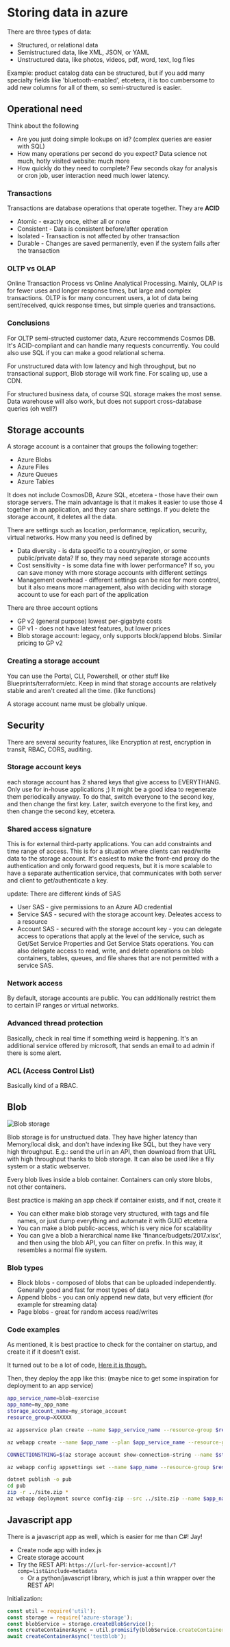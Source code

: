 # Storing data in azure

There are three types of data:

- Structured, or relational data
- Semistructured data, like XML, JSON, or YAML
- Unstructured data, like photos, videos, pdf, word, text, log files

Example: product catalog data can be structured, but if you add many specialty fields like 'bluetooth-enabled', etcetera, it is too cumbersome to add new columns for all of them, so semi-structured is easier.

## Operational need

Think about the following

- Are you just doing simple lookups on id? (complex queries are easier with SQL)
- How many operations per second do you expect? Data science not much, hotly visited website: much more
- How quickly do they need to complete? Few seconds okay for analysis or cron job, user interaction need much lower latency.

### Transactions

Transactions are database operations that operate together. They are **ACID**

- Atomic - exactly once, either all or none
- Consistent - Data is consistent before/after operation
- Isolated - Transaction is not affected by other transaction
- Durable - Changes are saved permanently, even if the system fails after the transaction

### OLTP vs OLAP

Online Transaction Process vs Online Analytical Processing. Mainly, OLAP is for fewer uses and longer response times, but large and complex transactions. OLTP is for many concurrent users, a lot of data being sent/received, quick response times, but simple queries and transactions.

### Conclusions

For OLTP semi-structed customer data, Azure reccommends Cosmos DB. It's ACID-compliant and can handle many requests concurrently. You could also use SQL if you can make a good relational schema.

For unstructured data with low latency and high throughput, but no transactional support, Blob storage will work fine. For scaling up, use a CDN.

For structured business data, of course SQL storage makes the most sense. Data warehouse will also work, but does not support cross-database queries (oh well?)

## Storage accounts

A storage account is a container that groups the following together:

- Azure Blobs
- Azure Files
- Azure Queues
- Azure Tables

It does not include CosmosDB, Azure SQL, etcetera - those have their own storage servers. The main advantage is that it makes it easier to use those 4 together in an application, and they can share settings. If you delete the storage account, it deletes all the data.

There are settings such as location, performance, replication, security, virtual networks. How many you need is defined by

- Data diversity - is data specific to a country/region, or some public/private data? If so, they may need separate storage accounts
- Cost sensitivity - is some data fine with lower performance? If so, you can save money with more storage accounts with different settings
- Management overhead - different settings can be nice for more control, but it also means more management, also with deciding with storage account to use for each part of the application

There are three account options

- GP v2 (general purpose) lowest per-gigabyte costs
- GP v1 - does not have latest features, but lower prices
- Blob storage account: legacy, only supports block/append blobs. Similar pricing to GP v2

### Creating a storage account

You can use the Portal, CLI, Powershell, or other stuff like Blueprints/terraform/etc. Keep in mind that storage accounts are relatively stable and aren't created all the time. (like functions)

A storage account name must be globally unique.

## Security

There are several security features, like Encryption at rest, encryption in transit, RBAC, CORS, auditing.

### Storage account keys

each storage account has 2 shared keys that give access to EVERYTHANG. Only use for in-house applications ;) It might be a good idea to regenerate them periodically anyway. To do that, switch everyone to the second key, and then change the first key. Later, switch everyone to the first key, and then change the second key, etcetera.

### Shared access signature

This is for external third-party applications. You can add constraints and time range of access. This is for a situation where clients can read/write data to the storage account. It's easiest to make the front-end proxy do the authentication and only forward good requests, but it is more scalable to have a separate authentication service, that communicates with both server and client to get/authenticate a key.

update: There are different kinds of SAS

- User SAS - give permissions to an Azure AD credential
- Service SAS - secured with the storage account key. Deleates access to a resource
- Account SAS - secured with the storage account key - you can delegate access to operations that apply at the level of the service, such as Get/Set Service Properties and Get Service Stats operations. You can also delegate access to read, write, and delete operations on blob containers, tables, queues, and file shares that are not permitted with a service SAS.

### Network access

By default, storage accounts are public. You can additionally restrict them to certain IP ranges or virtual networks.

### Advanced thread protection

Basically, check in real time if something weird is happening. It's an additional service offered by microsoft, that sends an email to ad admin if there is some alert.

### ACL (Access Control List)

Basically kind of a RBAC.

## Blob

![Blob storage](https://fp2w.org/assets/ext/blob.jpg)

Blob storage is for unstructued data. They have higher latency than Memory/local disk, and don't have indexing like SQL, but they have very high throughput. E.g.: send the url in an API, then download from that URL with high throughput thanks to blob storage. It can also be used like a fily system or a static webserver.

Every blob lives inside a blob container. Containers can only store blobs, not other containers.

Best practice is making an app check if container exists, and if not, create it

- You can either make blob storage very structured, with tags and file names, or just dump everything and automate it with GUID etcetera
- You can make a blob public-access, which is very nice for scalability
- You can give a blob a hierarchical name like 'finance/budgets/2017.xlsx', and then using the blob API, you can filter on prefix. In this way, it resembles a normal file system.

### Blob types

- Block blobs - composed of blobs that can be uploaded independently. Generally good and fast for most types of data
- Append blobs - you can only append new data, but very efficient (for example for streaming data)
- Page blobs - great for random access read/writes

### Code examples

As mentioned, it is best practice to check for the container on startup, and create it if it doesn't exist.

It turned out to be a lot of code, [Here it is though.](https://github.com/MicrosoftDocs/mslearn-store-data-in-azure/blob/master/store-app-data-with-azure-blob-storage/src/final/Models/BlobStorage.cs)

Then, they deploy the app like this: (maybe nice to get some inspiration for deployment to an app service)

```bash
app_service_name=blob-exercise
app_name=my_app_name
storage_account_name=my_storage_account
resource_group=XXXXXX

az appservice plan create --name $app_service_name --resource-group $resource_group --sku FREE --location westeurope

az webapp create --name $app_name --plan $app_service_name --resource-group $resource_group

CONNECTIONSTRING=$(az storage account show-connection-string --name $storage_account_name --output tsv)

az webapp config appsettings set --name $app_name --resource-group $resource_group --settings AzureStorageConfig:ConnectionString=$CONNECTIONSTRING AzureStorageConfig:FileContainerName=files

dotnet publish -o pub
cd pub
zip -r ../site.zip *
az webapp deployment source config-zip --src ../site.zip --name $app_name --resource-group $resource_group
```

## Javascript app

There is a javascript app as well, which is easier for me than C#! Jay!

- Create node app with index.js
- Create storage account
- Try the REST API: `https://[url-for-service-account]/?comp=list&include=metadata`
  - Or a python/javascript library, which is just a thin wrapper over the REST API

Initialization:

```javascript
const util = require('util');
const storage = require('azure-storage');
const blobService = storage.createBlobService();
const createContainerAsync = util.promisify(blobService.createContainerIfNotExists).bind(blobService);
await createContainerAsync('testblob');
```

